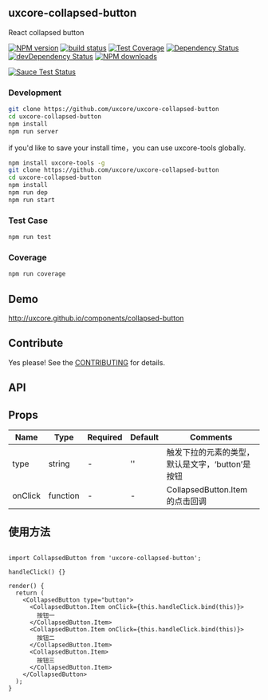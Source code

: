 ## uxcore-collapsed-button

React collapsed button

[![NPM version][npm-image]][npm-url]
[![build status][travis-image]][travis-url]
[![Test Coverage][coveralls-image]][coveralls-url]
[![Dependency Status][dep-image]][dep-url]
[![devDependency Status][devdep-image]][devdep-url] 
[![NPM downloads][downloads-image]][npm-url]

[![Sauce Test Status][sauce-image]][sauce-url]

[npm-image]: http://img.shields.io/npm/v/uxcore-collapsed-button.svg?style=flat-square
[npm-url]: http://npmjs.org/package/uxcore-collapsed-button
[travis-image]: https://img.shields.io/travis/uxcore/uxcore-collapsed-button.svg?style=flat-square
[travis-url]: https://travis-ci.org/uxcore/uxcore-collapsed-button
[coveralls-image]: https://img.shields.io/coveralls/uxcore/uxcore-collapsed-button.svg?style=flat-square
[coveralls-url]: https://coveralls.io/r/uxcore/uxcore-collapsed-button?branch=master
[dep-image]: http://img.shields.io/david/uxcore/uxcore-collapsed-button.svg?style=flat-square
[dep-url]: https://david-dm.org/uxcore/uxcore-collapsed-button
[devdep-image]: http://img.shields.io/david/dev/uxcore/uxcore-collapsed-button.svg?style=flat-square
[devdep-url]: https://david-dm.org/uxcore/uxcore-collapsed-button#info=devDependencies
[downloads-image]: https://img.shields.io/npm/dm/uxcore-collapsed-button.svg
[sauce-image]: https://saucelabs.com/browser-matrix/uxcore-collapsed-button.svg
[sauce-url]: https://saucelabs.com/u/uxcore-collapsed-button


### Development

```sh
git clone https://github.com/uxcore/uxcore-collapsed-button
cd uxcore-collapsed-button
npm install
npm run server
```

if you'd like to save your install time，you can use uxcore-tools globally.

```sh
npm install uxcore-tools -g
git clone https://github.com/uxcore/uxcore-collapsed-button
cd uxcore-collapsed-button
npm install
npm run dep
npm run start
```

### Test Case

```sh
npm run test
```

### Coverage

```sh
npm run coverage
```

## Demo

http://uxcore.github.io/components/collapsed-button

## Contribute

Yes please! See the [CONTRIBUTING](https://github.com/uxcore/uxcore/blob/master/CONTRIBUTING.md) for details.

## API

## Props

| Name | Type | Required | Default | Comments |
|---|---|---|---|---|
|type|string|-|''|触发下拉的元素的类型，默认是文字，‘button’是按钮|
|onClick|function|-|-|CollapsedButton.Item 的点击回调|


## 使用方法

```

import CollapsedButton from 'uxcore-collapsed-button';

handleClick() {}

render() {
  return (
    <CollapsedButton type="button">
      <CollapsedButton.Item onClick={this.handleClick.bind(this)}>
        按钮一
      </CollapsedButton.Item>
      <CollapsedButton.Item onClick={this.handleClick.bind(this)}>
        按钮二
      </CollapsedButton.Item>
      <CollapsedButton.Item>
        按钮三
      </CollapsedButton.Item>
    </CollapsedButton>
  );
}

```
